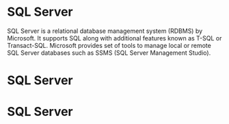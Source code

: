 # SQL Server
SQL Server is a relational database management system (RDBMS) by Microsoft. It supports SQL along with additional features known as T-SQL or Transact-SQL. Microsoft provides set of tools to manage local or remote SQL Server databases such as SSMS (SQL Server Management Studio).

# SQL Server

# SQL Server
